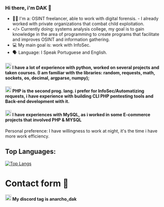 

### Hi there, i'm DAK 🌙 

- 🔎👤 I'm a: OSINT freelancer, able to work with digital forensis. - I already worked with private organizations that combat child exploitation. 
- </> Currently doing: systems analysis college, my goal is to gain knowledge in the area of ​​programming to create programs that facilitate and improves OSINT and information gathering.
- 💻 My main goal is: work with InfoSec.
- 🗣️ Language: I Speak Portuguese and English.

#### <img src="https://upload.wikimedia.org/wikipedia/commons/thumb/c/c3/Python-logo-notext.svg/1869px-Python-logo-notext.svg.png" width="20">  I have a lot of experience with python, worked on several projects and taken courses. (I am familiar with the libraries: random, requests, math, sockets, os, decimal, argparse, numpy);
#### <img src="https://upload.wikimedia.org/wikipedia/commons/thumb/2/27/PHP-logo.svg/800px-PHP-logo.svg.png" width="20"> PHP is the second prog. lang. i prefer for InfoSec/Automatizing requests, i have experience with building CLI PHP pentesting tools and Back-end development with it.
#### <img src="https://upload.wikimedia.org/wikipedia/labs/8/8e/Mysql_logo.png" width="20"> I have experiences with MySQL, as i worked in some E-commerce projects that involved PHP & MYSQL
Personal preference: I have willingness to work at night, it's the time i have more work efficiency.

## Top Languages:

[![Top Langs](https://github-readme-stats.vercel.app/api/top-langs/?username=dakopcat&layout=compact&theme=tokyonight)](https://github.com/anuraghazra/github-readme-stats)

# Contact form 💬

#### <img src="https://cdn3d.iconscout.com/3d/free/thumb/free-discord-9185430-7516828.png" width="20"> My discord tag is anarcho_dak
